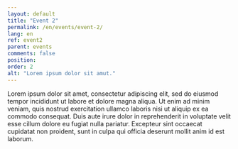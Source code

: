 ```yaml
---
layout: default
title: "Event 2"
permalink: /en/events/event-2/
lang: en
ref: event2
parent: events
comments: false
position: 
order: 2
alt: "Lorem ipsum dolor sit amut."
---
```

Lorem ipsum dolor sit amet, consectetur adipiscing elit, sed do eiusmod tempor incididunt ut labore et dolore magna aliqua. Ut enim ad minim veniam, quis nostrud exercitation ullamco laboris nisi ut aliquip ex ea commodo consequat. Duis aute irure dolor in reprehenderit in voluptate velit esse cillum dolore eu fugiat nulla pariatur. Excepteur sint occaecat cupidatat non proident, sunt in culpa qui officia deserunt mollit anim id est laborum.

